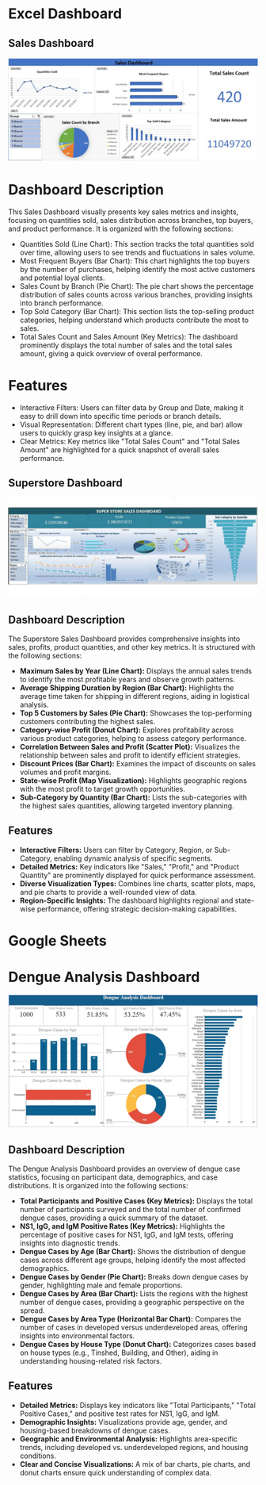 # Excel Dashboard


## Sales Dashboard
![Dashboard](Sales_Dashboard.JPG)

# Dashboard Description
This Sales Dashboard visually presents key sales metrics and insights, focusing on quantities sold, sales distribution across branches, top buyers, and product performance. It is organized with the following sections:
- Quantities Sold (Line Chart): This section tracks the total quantities sold over time, allowing users to see trends and fluctuations in sales volume.
- Most Frequent Buyers (Bar Chart): This chart highlights the top buyers by the number of purchases, helping identify the most active customers and potential loyal clients.
- Sales Count by Branch (Pie Chart): The pie chart shows the percentage distribution of sales counts across various branches, providing insights into branch performance.
- Top Sold Category (Bar Chart): This section lists the top-selling product categories, helping understand which products contribute the most to sales.
- Total Sales Count and Sales Amount (Key Metrics): The dashboard prominently displays the total number of sales and the total sales amount, giving a quick overview of overal performance.

# Features
- Interactive Filters: Users can filter data by Group and Date, making it easy to drill down into specific time periods or branch details.
- Visual Representation: Different chart types (line, pie, and bar) allow users to quickly grasp key insights at a glance.
- Clear Metrics: Key metrics like "Total Sales Count" and "Total Sales Amount" are highlighted for a quick snapshot of overall sales performance.


## Superstore Dashboard
![Dashboard](Dashboard1.JPG)
## Dashboard Description

The Superstore Sales Dashboard provides comprehensive insights into sales, profits, product quantities, and other key metrics. It is structured with the following sections:

- **Maximum Sales by Year (Line Chart):** Displays the annual sales trends to identify the most profitable years and observe growth patterns.
- **Average Shipping Duration by Region (Bar Chart):** Highlights the average time taken for shipping in different regions, aiding in logistical analysis.
- **Top 5 Customers by Sales (Pie Chart):** Showcases the top-performing customers contributing the highest sales.
- **Category-wise Profit (Donut Chart):** Explores profitability across various product categories, helping to assess category performance.
- **Correlation Between Sales and Profit (Scatter Plot):** Visualizes the relationship between sales and profit to identify efficient strategies.
- **Discount Prices (Bar Chart):** Examines the impact of discounts on sales volumes and profit margins.
- **State-wise Profit (Map Visualization):** Highlights geographic regions with the most profit to target growth opportunities.
- **Sub-Category by Quantity (Bar Chart):** Lists the sub-categories with the highest sales quantities, allowing targeted inventory planning.

## Features

- **Interactive Filters:** Users can filter by Category, Region, or Sub-Category, enabling dynamic analysis of specific segments.
- **Detailed Metrics:** Key indicators like "Sales," "Profit," and "Product Quantity" are prominently displayed for quick performance assessment.
- **Diverse Visualization Types:** Combines line charts, scatter plots, maps, and pie charts to provide a well-rounded view of data.
- **Region-Specific Insights:** The dashboard highlights regional and state-wise performance, offering strategic decision-making capabilities.




# Google Sheets


# Dengue Analysis Dashboard

![Dengue Analysis Dashboard](dengue_dashboard.jpg)

## Dashboard Description

The Dengue Analysis Dashboard provides an overview of dengue case statistics, focusing on participant data, demographics, and case distributions. It is organized into the following sections:

- **Total Participants and Positive Cases (Key Metrics):** Displays the total number of participants surveyed and the total number of confirmed dengue cases, providing a quick summary of the dataset.
- **NS1, IgG, and IgM Positive Rates (Key Metrics):** Highlights the percentage of positive cases for NS1, IgG, and IgM tests, offering insights into diagnostic trends.
- **Dengue Cases by Age (Bar Chart):** Shows the distribution of dengue cases across different age groups, helping identify the most affected demographics.
- **Dengue Cases by Gender (Pie Chart):** Breaks down dengue cases by gender, highlighting male and female proportions.
- **Dengue Cases by Area (Bar Chart):** Lists the regions with the highest number of dengue cases, providing a geographic perspective on the spread.
- **Dengue Cases by Area Type (Horizontal Bar Chart):** Compares the number of cases in developed versus underdeveloped areas, offering insights into environmental factors.
- **Dengue Cases by House Type (Donut Chart):** Categorizes cases based on house types (e.g., Tinshed, Building, and Other), aiding in understanding housing-related risk factors.

## Features

- **Detailed Metrics:** Displays key indicators like "Total Participants," "Total Positive Cases," and positive test rates for NS1, IgG, and IgM.
- **Demographic Insights:** Visualizations provide age, gender, and housing-based breakdowns of dengue cases.
- **Geographic and Environmental Analysis:** Highlights area-specific trends, including developed vs. underdeveloped regions, and housing conditions.
- **Clear and Concise Visualizations:** A mix of bar charts, pie charts, and donut charts ensure quick understanding of complex data.
